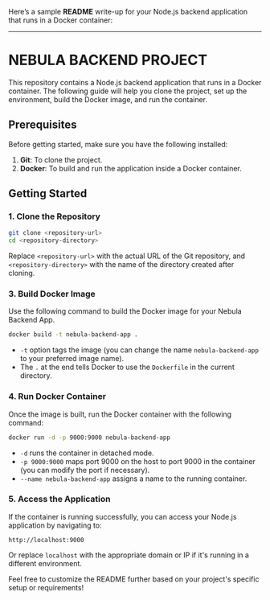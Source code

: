 Here’s a sample **README** write-up for your Node.js backend application that runs in a Docker container:

---

# NEBULA BACKEND PROJECT

This repository contains a Node.js backend application that runs in a Docker container. The following guide will help you clone the project, set up the environment, build the Docker image, and run the container.

## Prerequisites

Before getting started, make sure you have the following installed:

1. **Git**: To clone the project.
2. **Docker**: To build and run the application inside a Docker container.

## Getting Started

### 1. Clone the Repository

```bash
git clone <repository-url>
cd <repository-directory>
```

Replace `<repository-url>` with the actual URL of the Git repository, and `<repository-directory>` with the name of the directory created after cloning.


### 3. Build Docker Image

Use the following command to build the Docker image for your Nebula Backend App.

```bash
docker build -t nebula-backend-app .
```

- `-t` option tags the image (you can change the name `nebula-backend-app` to your preferred image name).
- The `.` at the end tells Docker to use the `Dockerfile` in the current directory.

### 4. Run Docker Container

Once the image is built, run the Docker container with the following command:

```bash
docker run -d -p 9000:9000 nebula-backend-app
```

- `-d` runs the container in detached mode.
- `-p 9000:9000` maps port 9000 on the host to port 9000 in the container (you can modify the port if necessary).
- `--name nebula-backend-app` assigns a name to the running container.


### 5. Access the Application

If the container is running successfully, you can access your Node.js application by navigating to:

```
http://localhost:9000
```

Or replace `localhost` with the appropriate domain or IP if it's running in a different environment.

Feel free to customize the README further based on your project's specific setup or requirements!
